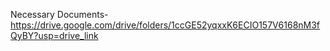 Necessary Documents- https://drive.google.com/drive/folders/1ccGE52yqxxK6ECIO157V6168nM3fQyBY?usp=drive_link
